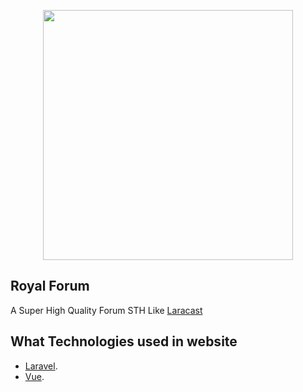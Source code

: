 <p align="center"><a href="https://laracasts.com" target="_blank"><img src="https://assets.laracasts.com/images/logo.svg" width="400"></a></p>


## Royal Forum
A Super High Quality Forum STH Like <a href="https://laracasts.com">Laracast</a>

## What Technologies used in website
- [Laravel](https://laravel.com/docs).
- [Vue](https://vuejs.org/v2/guide/).
